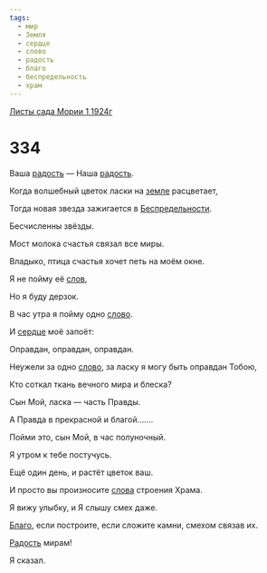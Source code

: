 ```yaml
---
tags:
  - мир
  - Земля
  - сердце
  - слово
  - радость
  - благо
  - беспредельность
  - храм
---
```


[Листы сада Мории 1 1924г](/agni/1924)

# 334
Ваша [радость](/tag/#радость) — Наша [радость](/tag/#радость).   

Когда волшебный цветок ласки на [земле](/tag/#Земля) расцветает,   

Тогда новая звезда зажигается в [Беспредельности](/tag/#беспредельность).   

Бесчисленны звёзды.   

Мост молока счастья связал все миры.   

Владыко, птица счастья хочет петь на моём окне.   

Я не пойму её [слов](/tag/#[слово](/tag/#слово)),   

Но я буду дерзок.   

В час утра я пойму одно [слово](/tag/#слово).   

И [сердце](/tag/#сердце) моё запоёт:   

Оправдан, оправдан, оправдан.   

Неужели за одно [слово](/tag/#слово), за ласку я могу быть оправдан Тобою,   

Кто соткал ткань вечного мира и блеска?   

Сын Мой, ласка — часть Правды.   

А Правда в прекрасной и благой.......   

Пойми это, сын Мой, в час полуночный.   

Я утром к тебе постучусь.   

Ещё один день, и растёт цветок ваш.   

И просто вы произносите [слова](/tag/#слово) строения Храма.   

Я вижу улыбку, и Я слышу смех даже.   

[Благо](/tag/#благо), если построите, если сложите камни, смехом связав их.   

[Радость](/tag/#радость) мирам!   

Я сказал.   

